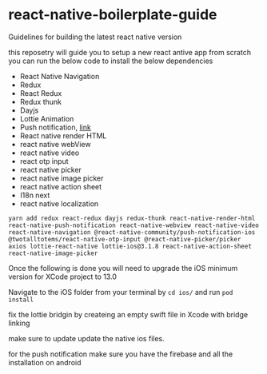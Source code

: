# react-native-boilerplate-guide
Guidelines for building the latest react native version

this reposetry will guide you to setup a new react antive app from scratch
you can run the below code to install the below dependencies

- React Native Navigation 
- Redux
- React Redux
- Redux thunk
- Dayjs
- Lottie Animation
- Push notification, [link](https://github.com/zo0r/react-native-push-notification)
- React native render HTML
- react native webView
- react native video
- react otp input
- react native picker
- react native image picker
- react native action sheet
- I18n next
- react native localization

```
yarn add redux react-redux dayjs redux-thunk react-native-render-html react-native-push-notification react-native-webview react-native-video react-native-navigation @react-native-community/push-notification-ios @twotalltotems/react-native-otp-input @react-native-picker/picker axios lottie-react-native lottie-ios@3.1.8 react-native-action-sheet react-native-image-picker
```

Once the following is done you will need to upgrade the iOS minimum version for XCode project to 13.0

Navigate to the iOS folder from your terminal by `cd ios/` and run `pod install`

fix the lottie bridgin by createing an empty swift file in Xcode with bridge linking

make sure to update update the native ios files.

for the push notification make sure you have the firebase and all the installation on android
